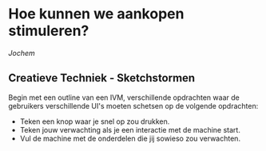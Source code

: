 # Hoe kunnen we aankopen stimuleren?
_Jochem_

## Creatieve Techniek - Sketchstormen

Begin met een outline van een IVM, verschillende opdrachten waar de gebruikers verschillende UI's moeten schetsen op de volgende opdrachten:

- Teken een knop waar je snel op zou drukken.
- Teken jouw verwachting als je een interactie met de machine start.
- Vul de machine met de onderdelen die jij sowieso zou verwachten.

